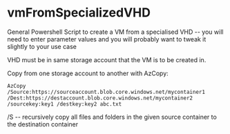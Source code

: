 # vmFromSpecializedVHD
General Powershell Script to create a VM from a specialised VHD -- you will need to enter parameter values and you will probably want to tweak it slightly to your use case

VHD must be in same storage account that the VM is to be created in.

Copy from one storage account to another with AzCopy:

```
AzCopy /Source:https://sourceaccount.blob.core.windows.net/mycontainer1 /Dest:https://destaccount.blob.core.windows.net/mycontainer2 /sourcekey:key1 /destkey:key2 abc.txt
```

/S -- recursively copy all files and folders in the given source container to the destination container
